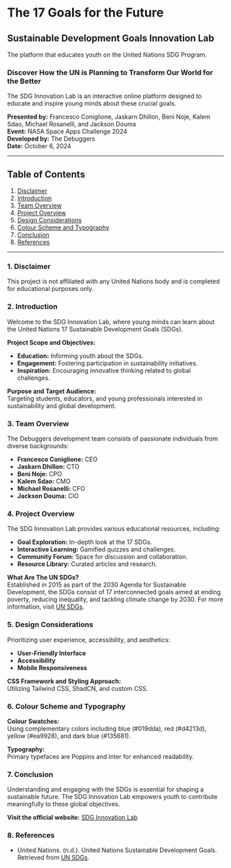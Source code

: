 # The 17 Goals for the Future
## Sustainable Development Goals Innovation Lab

The platform that educates youth on the United Nations SDG Program.

### Discover How the UN is Planning to Transform Our World for the Better

The SDG Innovation Lab is an interactive online platform designed to educate and inspire young minds about these crucial goals.

**Presented by:** Francesco Coniglione, Jaskarn Dhillon, Beni Noje, Kalem Sdao, Michael Rosanelli, and Jackson Douma  
**Event:** NASA Space Apps Challenge 2024  
**Developed by:** The Debuggers  
**Date:** October 6, 2024  

---

## Table of Contents
1. [Disclaimer](#disclaimer)
2. [Introduction](#introduction)
3. [Team Overview](#team-overview)
4. [Project Overview](#project-overview)
5. [Design Considerations](#design-considerations)
6. [Colour Scheme and Typography](#colour-scheme-and-typography)
7. [Conclusion](#conclusion)
8. [References](#references)

---

### 1. Disclaimer
This project is not affiliated with any United Nations body and is completed for educational purposes only.

### 2. Introduction
Welcome to the SDG Innovation Lab, where young minds can learn about the United Nations 17 Sustainable Development Goals (SDGs).

**Project Scope and Objectives:**
- **Education:** Informing youth about the SDGs.
- **Engagement:** Fostering participation in sustainability initiatives.
- **Inspiration:** Encouraging innovative thinking related to global challenges.

**Purpose and Target Audience:**  
Targeting students, educators, and young professionals interested in sustainability and global development.

### 3. Team Overview
The Debuggers development team consists of passionate individuals from diverse backgrounds:
- **Francesco Coniglione:** CEO
- **Jaskarn Dhillon:** CTO
- **Beni Noje:** CPO
- **Kalem Sdao:** CMO
- **Michael Rosanelli:** CFO
- **Jackson Douma:** CIO

### 4. Project Overview
The SDG Innovation Lab provides various educational resources, including:
- **Goal Exploration:** In-depth look at the 17 SDGs.
- **Interactive Learning:** Gamified quizzes and challenges.
- **Community Forum:** Space for discussion and collaboration.
- **Resource Library:** Curated articles and research.

**What Are The UN SDGs?**  
Established in 2015 as part of the 2030 Agenda for Sustainable Development, the SDGs consist of 17 interconnected goals aimed at ending poverty, reducing inequality, and tackling climate change by 2030. For more information, visit [UN SDGs](https://sdgs.un.org/).

### 5. Design Considerations
Prioritizing user experience, accessibility, and aesthetics:
- **User-Friendly Interface**
- **Accessibility**
- **Mobile Responsiveness**

**CSS Framework and Styling Approach:**  
Utilizing Tailwind CSS, ShadCN, and custom CSS.

### 6. Colour Scheme and Typography
**Colour Swatches:**  
Using complementary colors including blue (#019dda), red (#d4213d), yellow (#ea9928), and dark blue (#135681).

**Typography:**  
Primary typefaces are Poppins and Inter for enhanced readability.

### 7. Conclusion
Understanding and engaging with the SDGs is essential for shaping a sustainable future. The SDG Innovation Lab empowers youth to contribute meaningfully to these global objectives.

**Visit the official website:** [SDG Innovation Lab](www.sdg-innovation-lab.com)

### 8. References
- United Nations. (n.d.). United Nations Sustainable Development Goals. Retrieved from [UN SDGs](https://sdgs.un.org/).
